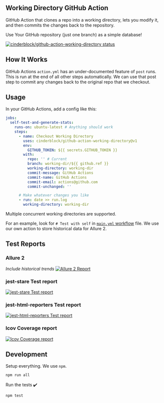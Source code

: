 ## Working Directory GitHub Action

GitHub Action that clones a repo into a working directory, lets you modify it, and then commits the changes back to the repository.

Use Your GitHub repository (just one branch) as a simple database!

[![cinderblock/github-action-working-directory status](https://github.com/cinderblock/github-action-working-directory/workflows/Main/badge.svg?branch=master)](https://github.com/cinderblock/github-action-working-directory/actions?query=branch%3Amaster)

## How It Works

GitHub Actions `action.yml` has an under-documented feature of `post` runs.
This is run at the end of all other steps automatically.
We can use that post step to commit any changes back to the original repo that we checkout.

## Usage

In your GitHub Actions, add a config like this:

```yml
jobs:
  self-test-and-generate-stats:
    runs-on: ubuntu-latest # Anything should work
    steps:
      - name: Checkout Working Directory
        uses: cinderblock/github-action-working-directory@v1
        env:
          GITHUB_TOKEN: ${{ secrets.GITHUB_TOKEN }}
        with:
          repo: '' # Current
          branch: working-dir/${{ github.ref }}
          working-directory: working-dir
          commit-message: GitHub Actions
          commit-name: GitHub Actions
          commit-email: actions@github.com
          commit-unchanged: ''

      # Make whatever changes you like
      - run: date >> run.log
        working-directory: working-dir
```

Multiple concurrent working directories are supported.

For an example, look for `# Test with self` in [`main.yml` workflow](.github/workflows/main.yml#L167-L176) file.
We use our own action to store historical data for Allure 2.

## Test Reports

### Allure 2

_Include historical trends_
[![Allure 2 Report](https://cinderblock.github.io/github-action-working-directory/allure-report.png)](https://cinderblock.github.io/github-action-working-directory/allure-report)

### jest-stare Test report

[![jest-stare Test report](https://cinderblock.github.io/github-action-working-directory/jest-stare.png)](https://cinderblock.github.io/github-action-working-directory/jest-stare)

### jest-html-reporters Test report

[![jest-html-reporters Test report](https://cinderblock.github.io/github-action-working-directory/jest-html-reporters.png)](https://cinderblock.github.io/github-action-working-directory/jest-html-reporters)

### lcov Coverage report

[![lcov Coverage report](https://cinderblock.github.io/github-action-working-directory/coverage/lcov-report.png)](https://cinderblock.github.io/github-action-working-directory/coverage/lcov-report)

## Development

Setup everything.
We use `npm`.

```bash
npm run all
```

Run the tests :heavy_check_mark:

```bash
npm test
```
